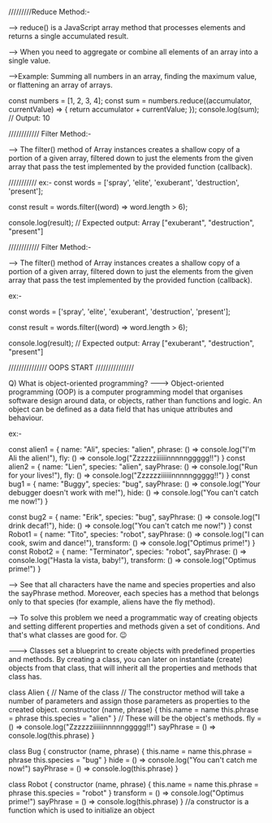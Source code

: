 
/////////Reduce Method:-


--> reduce() is a JavaScript array method that processes elements and returns a single accumulated result.

--> When you need to aggregate or combine all elements of an array into a single value.

-->Example: Summing all numbers in an array, finding the maximum value, or flattening an array of arrays.


const numbers = [1, 2, 3, 4]; 
const sum = numbers.reduce((accumulator, currentValue) => { return accumulator + currentValue; }); 
console.log(sum); // Output: 10









////////////  Filter Method:-

--> The filter() method of Array instances creates a shallow copy of a portion of a given array, filtered down to just the elements from the given array that pass the test implemented by the provided function (callback).



/////////// ex:-
const words = ['spray', 'elite', 'exuberant', 'destruction', 'present'];

const result = words.filter((word) => word.length > 6);

console.log(result);
// Expected output: Array ["exuberant", "destruction", "present"]














////////////   Filter Method:-



--> The filter() method of Array instances creates a shallow copy of a portion of a given array, filtered down to just the elements from the given array that pass the test implemented by the provided function (callback).


ex:-

const words = ['spray', 'elite', 'exuberant', 'destruction', 'present'];

const result = words.filter((word) => word.length > 6);

console.log(result);
// Expected output: Array ["exuberant", "destruction", "present"]
























///////////////     OOPS START     ///////////////






Q)     What is object-oriented programming?
--->    Object-oriented programming (OOP) is a computer programming model that organises software design around data, or objects, rather than functions and logic. An object can be defined as a data field that has unique attributes and behaviour.




ex:-


const alien1 = {
    name: "Ali",
    species: "alien",
    phrase: () => console.log("I'm Ali the alien!"),
    fly: () => console.log("Zzzzzziiiiiinnnnnggggg!!")
}
const alien2 = {
    name: "Lien",
    species: "alien",
    sayPhrase: () => console.log("Run for your lives!"),
    fly: () => console.log("Zzzzzziiiiiinnnnnggggg!!")
}
const bug1 = {
    name: "Buggy",
    species: "bug",
    sayPhrase: () => console.log("Your debugger doesn't work with me!"),
    hide: () => console.log("You can't catch me now!")
}


const bug2 = {
    name: "Erik",
    species: "bug",
    sayPhrase: () => console.log("I drink decaf!"),
    hide: () => console.log("You can't catch me now!")
}
const Robot1 = {
    name: "Tito",
    species: "robot",
    sayPhrase: () => console.log("I can cook, swim and dance!"),
    transform: () => console.log("Optimus prime!")
}
const Robot2 = {
    name: "Terminator",
    species: "robot",
    sayPhrase: () => console.log("Hasta la vista, baby!"),
    transform: () => console.log("Optimus prime!")
}









-->  See that all characters have the name and species properties and also the sayPhrase method. Moreover, each species has a method that belongs only to that species (for example, aliens have the fly method).

-->  To solve this problem we need a programmatic way of creating objects and setting different properties and methods given a set of conditions. And that's what classes are good for. 😉











--->   Classes set a blueprint to create objects with predefined properties and methods. By creating a class, you can later on instantiate (create) objects from that class, that will inherit all the properties and methods that class has.








class Alien { // Name of the class
    // The constructor method will take a number of parameters and assign those parameters as properties to the created object.
    constructor (name, phrase) {
        this.name = name
        this.phrase = phrase
        this.species = "alien"
    }
    // These will be the object's methods.
    fly = () => console.log("Zzzzzziiiiiinnnnnggggg!!")
    sayPhrase = () => console.log(this.phrase)
}

class Bug {
    constructor (name, phrase) {
        this.name = name
        this.phrase = phrase
        this.species = "bug"
    }
    hide = () => console.log("You can't catch me now!")
    sayPhrase = () => console.log(this.phrase)
}

class Robot {
    constructor (name, phrase) {
        this.name = name
        this.phrase = phrase
        this.species = "robot"
    }
    transform = () => console.log("Optimus prime!")
    sayPhrase = () => console.log(this.phrase)
}
//a constructor is a function which is used to initialize an object







